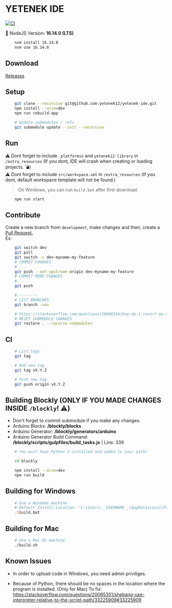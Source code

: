 # YETENEK IDE

[![CI](https://github.com/yetenek12/yetenek-ide/actions/workflows/main.yml/badge.svg)](https://github.com/yetenek12/yetenek-ide/actions/workflows/main.yml)

🎱 NodeJS Version: **16.14.0 (LTS)**

```bash
    nvm install 16.14.0
    nvm use 16.14.0
```

## Download

[Releases](https://github.com/yetenek12/yetenek-ide/releases)

## Setup

```bash
    git clone --recursive git@github.com:yetenek12/yetenek-ide.git
    npm install --also=dev
    npm run rebuild-app

    # Update submodules / refs
    git submodule update --init --recursive
```

## Run

⚠️ Dont forget to include `.platformio` and `yetenek12-library` in `/extra_resources` (If you dont, IDE will crash when creating or loading projects. 💣)  
⚠️ Dont forget to include `src/workspace.xml` in `/extra_resources` (If you dont, default workspace template will not be found.)
> On Windows, you can run `build.bat` after first download.

```bash
    npm run start
```

## Contribute

Create a new branch from `development`, make changes and then, create a [Pull Request.](https://github.com/yetenek12/yetenek-ide/pulls)  
Ex:  
```bash
    git switch dev
    git pull
    git switch -c dev-myname-my-feature
    # COMMIT CHANGES
    # ...
    git push --set-upstream origin dev-myname-my-feature
    # COMMIT MORE CHANGES
    #...
    git push

    # --------
    # LIST BRANCHES
    git branch -vav

    # https://stackoverflow.com/questions/10906554/how-do-i-revert-my-changes-to-a-git-submodule
    # RESET SUBMODULE CHANGES
    git restore . --recurse-submodules
```

## CI

```bash
    # List tags
    git tag

    # Add new tag
    git tag vX.Y.Z

    # Push new tag
    git push origin vX.Y.Z
```

## Building Blockly (ONLY IF YOU MADE CHANGES INSIDE `/blockly`! ⚠️)

- Don't forget to commit submodule if you make any changes.
- Arduino Blocks: **/blockly/blocks**
- Arduino Generator: **/blockly/generators/arduino**
- Arduino Generator Build Command: **/blockly/scripts/gulpfiles/build_tasks.js** | Line: 339

```bash
    # You must have Python 3 installed and added to your path!

    cd blockly

    npm install --also=dev
    npm run build
```

## Building for Windows

```bash
    # Use a Windows machine
    # Default Install Location: "C:\Users\__USERNAME__\AppData\Local\Programs\YETENEK IDE"
    .\build.bat
```

## Building for Mac

```bash
    # Use a Mac OS machine
    ./build.sh
```

## Known Issues

- In order to upload code in Windows, you need admin priviliges.

- Because of Python, there should be no spaces in the location where the program is installed. (Only for Mac)
To fix: https://stackoverflow.com/questions/20095351/shebang-use-interpreter-relative-to-the-script-path/33225909#33225909
